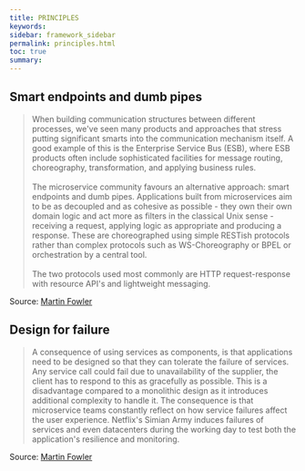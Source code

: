 ```yaml
---
title: PRINCIPLES
keywords:
sidebar: framework_sidebar
permalink: principles.html
toc: true
summary:
---
```


## Smart endpoints and dumb pipes
> When building communication structures between different processes, we've seen many products and approaches that stress putting significant smarts into the communication mechanism itself. A good example of this is the Enterprise Service Bus (ESB), where ESB products often include sophisticated facilities for message routing, choreography, transformation, and applying business rules.
> <br><br>
> The microservice community favours an alternative approach: smart endpoints and dumb pipes. Applications built from microservices aim to be as decoupled and as cohesive as possible - they own their own domain logic and act more as filters in the classical Unix sense - receiving a request, applying logic as appropriate and producing a response. These are choreographed using simple RESTish protocols rather than complex protocols such as WS-Choreography or BPEL or orchestration by a central tool.
> <br><br>
> The two protocols used most commonly are HTTP request-response with resource API's and lightweight messaging.

Source: [Martin Fowler](http://martinfowler.com/articles/microservices.html)

## Design for failure
> A consequence of using services as components, is that applications need to be designed so that they can tolerate the failure of services. Any service call could fail due to unavailability of the supplier, the client has to respond to this as gracefully as possible. This is a disadvantage compared to a monolithic design as it introduces additional complexity to handle it. The consequence is that microservice teams constantly reflect on how service failures affect the user experience. Netflix's Simian Army induces failures of services and even datacenters during the working day to test both the application's resilience and monitoring.

Source: [Martin Fowler](http://martinfowler.com/articles/microservices.html)
